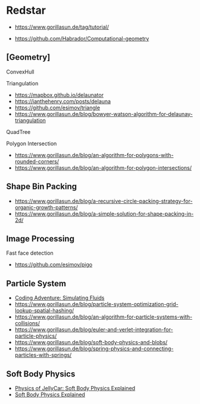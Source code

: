 # Redstar

* https://www.gorillasun.de/tag/tutorial/

* https://github.com/Habrador/Computational-geometry

## [Geometry]

ConvexHull

Triangulation
*    https://mapbox.github.io/delaunator
*    https://ianthehenry.com/posts/delauna
*    https://github.com/esimov/triangle
*    https://www.gorillasun.de/blog/bowyer-watson-algorithm-for-delaunay-triangulation

QuadTree

Polygon Intersection
*    https://www.gorillasun.de/blog/an-algorithm-for-polygons-with-rounded-corners/
*    https://www.gorillasun.de/blog/an-algorithm-for-polygon-intersections/

## Shape Bin Packing
*    https://www.gorillasun.de/blog/a-recursive-circle-packing-strategy-for-organic-growth-patterns/
*    https://www.gorillasun.de/blog/a-simple-solution-for-shape-packing-in-2d/

## Image Processing

Fast face detection
*    https://github.com/esimov/pigo

## Particle System
* [Coding Adventure: Simulating Fluids](https://www.youtube.com/watch?v=rSKMYc1CQHE&ab_channel=SebastianLague)
*    https://www.gorillasun.de/blog/particle-system-optimization-grid-lookup-spatial-hashing/
*    https://www.gorillasun.de/blog/an-algorithm-for-particle-systems-with-collisions/
*    https://www.gorillasun.de/blog/euler-and-verlet-integration-for-particle-physics/
*    https://www.gorillasun.de/blog/soft-body-physics-and-blobs/
*    https://www.gorillasun.de/blog/spring-physics-and-connecting-particles-with-springs/

## Soft Body Physics

* [Physics of JellyCar: Soft Body Physics Explained](https://www.youtube.com/watch?v=3OmkehAJoyo&ab_channel=WalaberEntertainment)
* [Soft Body Physics Explained](https://www.youtube.com/watch?v=kyQP4t_wOGI&ab_channel=Gonkee)
